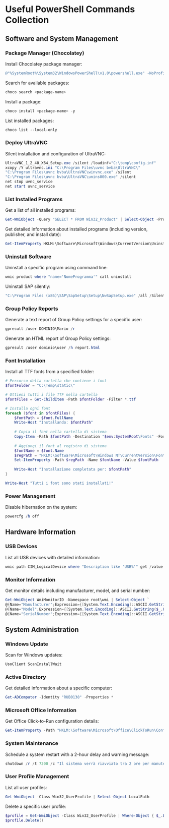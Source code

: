 # Useful PowerShell Commands Collection

## Software and System Management

### Package Manager (Chocolatey)
Install Chocolatey package manager:
```powershell
@"%SystemRoot%\System32\WindowsPowerShell\v1.0\powershell.exe" -NoProfile -InputFormat None -ExecutionPolicy Bypass -Command "iex ((New-Object System.Net.WebClient).DownloadString('https://chocolatey.org/install.ps1'))" && SET "PATH=%PATH%;%ALLUSERSPROFILE%\chocolatey\bin"
```

Search for available packages:
```powershell
choco search <package-name>
```

Install a package:
```powershell
choco install <package-name> -y
```

List installed packages:
```powershell
choco list --local-only
```

### Deploy UltraVNC
Silent installation and configuration of UltraVNC:
```powershell
UltraVNC_1_2_40_X64_Setup.exe /silent /loadinf="C:\temp\config.inf"
xcopy /Y ultravnc.ini "C:\Program Files\uvnc bvba\UltraVNC\"
"C:\Program Files\uvnc bvba\UltraVNC\winvnc.exe" /silent
"C:\Program Files\uvnc bvba\UltraVNC\unins000.exe" /silent
net stop uvnc_service
net start uvnc_service
```

### List Installed Programs
Get a list of all installed programs:
```powershell
Get-WmiObject -Query "SELECT * FROM Win32_Product" | Select-Object -Property Name
```

Get detailed information about installed programs (including version, publisher, and install date):
```powershell
Get-ItemProperty HKLM:\Software\Microsoft\Windows\CurrentVersion\Uninstall\* | Select-Object DisplayName, DisplayVersion, Publisher, InstallDate
```

### Uninstall Software
Uninstall a specific program using command line:
```powershell
wmic product where "name='NomeProgramma'" call uninstall
```

Uninstall SAP silently:
```powershell
"C:\Program Files (x86)\SAP\SapSetup\Setup\NwSapSetup.exe" /all /Silent /uninstall
```

### Group Policy Reports
Generate a text report of Group Policy settings for a specific user:
```powershell
gpresult /user DOMINIO\Mario /r
```

Generate an HTML report of Group Policy settings:
```powershell
gpresult /user dominio\user /h report.html
```

### Font Installation
Install all TTF fonts from a specified folder:
```powershell
# Percorso della cartella che contiene i font
$fontFolder = "C:\Temp\static\"

# Ottieni tutti i file TTF nella cartella
$fontFiles = Get-ChildItem -Path $fontFolder -Filter *.ttf

# Installa ogni font
foreach ($font in $fontFiles) {
    $fontPath = $font.FullName
    Write-Host "Installando: $fontPath"
    
    # Copia il font nella cartella di sistema
    Copy-Item -Path $fontPath -Destination "$env:SystemRoot\Fonts" -Force
    
    # Aggiungi il font al registro di sistema
    $fontName = $font.Name
    $regPath = "HKLM:\Software\Microsoft\Windows NT\CurrentVersion\Fonts"
    Set-ItemProperty -Path $regPath -Name $fontName -Value $fontPath
    
    Write-Host "Installazione completata per: $fontPath"
}

Write-Host "Tutti i font sono stati installati!"
```

### Power Management
Disable hibernation on the system:
```powershell
powercfg /h off
```

## Hardware Information

### USB Devices
List all USB devices with detailed information:
```powershell
wmic path CIM_LogicalDevice where "Description like 'USB%'" get /value
```

### Monitor Information
Get monitor details including manufacturer, model, and serial number:
```powershell
Get-WmiObject WmiMonitorID -Namespace root\wmi | Select-Object `
@{Name="Manufacturer";Expression={[System.Text.Encoding]::ASCII.GetString($_.ManufacturerName)}}, `
@{Name="Model";Expression={[System.Text.Encoding]::ASCII.GetString($_.UserFriendlyName)}}, `
@{Name="SerialNumber";Expression={[System.Text.Encoding]::ASCII.GetString($_.SerialNumberID)}}
```

## System Administration

### Windows Update
Scan for Windows updates:
```powershell
UsoClient ScanInstallWait
```

### Active Directory
Get detailed information about a specific computer:
```powershell
Get-ADComputer -Identity "RUB0138" -Properties *
```

### Microsoft Office Information
Get Office Click-to-Run configuration details:
```powershell
Get-ItemProperty -Path "HKLM:\Software\Microsoft\Office\ClickToRun\Configuration" | Select-Object -Property ProductReleaseIds, ProductVersion
```

### System Maintenance
Schedule a system restart with a 2-hour delay and warning message:
```powershell
shutdown /r /t 7200 /c "Il sistema verrà riavviato tra 2 ore per manutenzione. Si prega di salvare il lavoro in corso."
```

### User Profile Management
List all user profiles:
```powershell
Get-WmiObject -Class Win32_UserProfile | Select-Object LocalPath
```

Delete a specific user profile:
```powershell
$profile = Get-WmiObject -Class Win32_UserProfile | Where-Object { $_.LocalPath -eq "C:\Users\utente" }
$profile.Delete()
```

